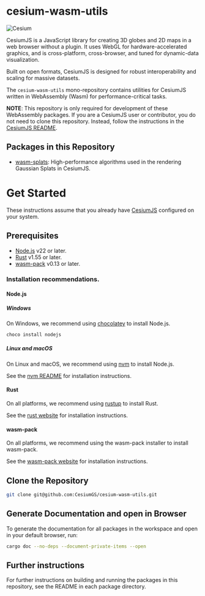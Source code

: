 # cesium-wasm-utils

![Cesium](https://github.com/CesiumGS/cesium/wiki/logos/Cesium_Logo_Color.jpg)

CesiumJS is a JavaScript library for creating 3D globes and 2D maps in a web browser without a plugin. It uses WebGL for
hardware-accelerated graphics, and is cross-platform, cross-browser, and tuned for dynamic-data visualization.

Built on open formats, CesiumJS is designed for robust interoperability and scaling for massive datasets.

The `cesium-wasm-utils` mono-repository contains utilities for CesiumJS written in WebAssembly (Wasm) for
performance-critical tasks.

**NOTE**: This repository is only required for development of these WebAssembly packages. If you are a CesiumJS user or
contributor, you do not need to clone this repository. Instead, follow the instructions in
the [CesiumJS README](https://github.com/CesiumGS/cesium/blob/main/README.md).

## Packages in this Repository

- [wasm-splats](wasm-splats/README.md): High-performance algorithms used in the rendering Gaussian Splats in CesiumJS.

# Get Started

These instructions assume that you already
have [CesiumJS](https://github.com/CesiumGS/cesium/blob/main/README.md#rocket-get-started) configured on your system.

## Prerequisites

- [Node.js](https://nodejs.org/en/download/) v22 or later.
- [Rust](https://www.rust-lang.org/tools/install) v1.55 or later.
- [wasm-pack](https://rustwasm.github.io/wasm-pack/installer/) v0.13 or later.

### Installation recommendations.

#### Node.js

##### Windows

On Windows, we recommend using [chocolatey](https://chocolatey.org/) to install Node.js.

```sh
choco install nodejs
```

##### Linux and macOS

On Linux and macOS, we recommend using [nvm](https://github.com/nvm-sh/nvm) to install Node.js.

See the [nvm README](https://github.com/nvm-sh/nvm/blob/master/README.md) for installation instructions.

#### Rust

On all platforms, we recommend using [rustup](https://rustup.rs/) to install Rust.

See the [rust website](https://www.rust-lang.org/tools/install) for installation instructions.

#### wasm-pack

On all platforms, we recommend using the wasm-pack installer to install wasm-pack.

See the [wasm-pack website](https://rustwasm.github.io/wasm-pack/installer/) for installation instructions.

## Clone the Repository

```sh
git clone git@github.com:CesiumGS/cesium-wasm-utils.git
```

## Generate Documentation and open in Browser

To generate the documentation for all packages in the workspace and open in your default browser, run:

```sh
cargo doc --no-deps --document-private-items --open
```

## Further instructions

For further instructions on building and running the packages in this repository, see the README in each package
directory.
